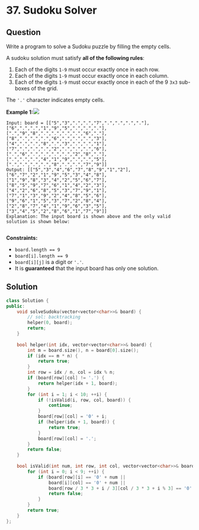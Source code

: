 # 37. Sudoku Solver

## Question

Write a program to solve a Sudoku puzzle by filling the empty cells.

A sudoku solution must satisfy **all of the following rules**:

1. Each of the digits `1-9` must occur exactly once in each row.
2. Each of the digits `1-9` must occur exactly once in each column.
3. Each of the digits `1-9` must occur exactly once in each of the 9 `3x3` sub-boxes of the grid.

The `'.'` character indicates empty cells.

**Example 1:**![](https://upload.wikimedia.org/wikipedia/commons/thumb/f/ff/Sudoku-by-L2G-20050714.svg/250px-Sudoku-by-L2G-20050714.svg.png)

```text
Input: board = [["5","3",".",".","7",".",".",".","."],["6",".",".","1","9","5",".",".","."],[".","9","8",".",".",".",".","6","."],["8",".",".",".","6",".",".",".","3"],["4",".",".","8",".","3",".",".","1"],["7",".",".",".","2",".",".",".","6"],[".","6",".",".",".",".","2","8","."],[".",".",".","4","1","9",".",".","5"],[".",".",".",".","8",".",".","7","9"]]
Output: [["5","3","4","6","7","8","9","1","2"],["6","7","2","1","9","5","3","4","8"],["1","9","8","3","4","2","5","6","7"],["8","5","9","7","6","1","4","2","3"],["4","2","6","8","5","3","7","9","1"],["7","1","3","9","2","4","8","5","6"],["9","6","1","5","3","7","2","8","4"],["2","8","7","4","1","9","6","3","5"],["3","4","5","2","8","6","1","7","9"]]
Explanation: The input board is shown above and the only valid solution is shown below:


```

**Constraints:**

* `board.length == 9`
* `board[i].length == 9`
* `board[i][j]` is a digit or `'.'`.
* It is **guaranteed** that the input board has only one solution.

## Solution

```cpp
class Solution {
public:
    void solveSudoku(vector<vector<char>>& board) {
        // sol: backtracking
        helper(0, board);
        return;
    }
    
    bool helper(int idx, vector<vector<char>>& board) {
        int m = board.size(), n = board[0].size();
        if (idx == m * n) {
            return true;
        }
        int row = idx / n, col = idx % n;
        if (board[row][col] != '.') {
            return helper(idx + 1, board);
        }
        for (int i = 1; i < 10; ++i) {
            if (!isValid(i, row, col, board)) {
                continue;
            }
            board[row][col] = '0' + i;
            if (helper(idx + 1, board)) {
                return true;
            }
            board[row][col] = '.';
        }
        return false;
    }
    
    bool isValid(int num, int row, int col, vector<vector<char>>& board) {
        for (int i = 0; i < 9; ++i) {
            if (board[row][i] == '0' + num ||
                board[i][col] == '0' + num ||
                board[row / 3 * 3 + i / 3][col / 3 * 3 + i % 3] == '0' + num) {
                return false;
            }
        }
        return true;
    }
};
```

